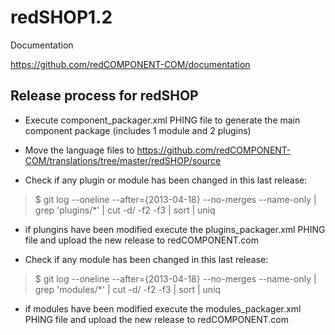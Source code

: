redSHOP1.2
==========

Documentation

https://github.com/redCOMPONENT-COM/documentation

## Release process for redSHOP

- Execute component_packager.xml PHING file to generate the main component package (includes 1 module and 2 plugins)
- Move the language files to https://github.com/redCOMPONENT-COM/translations/tree/master/redSHOP/source

- Check if any plugin or module has been changed in this last release:
>$ git log --oneline --after={2013-04-18} --no-merges --name-only | grep 'plugins/*' | cut -d/ -f2 -f3  | sort | uniq
- if plungins have been modified execute the plugins_packager.xml PHING file and upload the new release to redCOMPONENT.com

- Check if any module has been changed in this last release:
>$ git log --oneline --after={2013-04-18} --no-merges --name-only | grep 'modules/*' | cut -d/ -f2 -f3  | sort | uniq
- if modules have been modified execute the modules_packager.xml PHING file and upload the new release to redCOMPONENT.com
